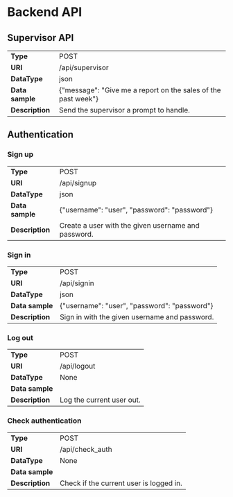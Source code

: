 # Backend API

## Supervisor API

|      |      |
| ---- | ---- |
| **Type** | POST |
| **URI** | /api/supervisor |
| **DataType** | json |
| **Data sample** | {"message": "Give me a report on the sales of the past week"} |
| **Description** | Send the supervisor a prompt to handle. |

## Authentication

### Sign up

|      |      |
| ---- | ---- |
| **Type** | POST |
| **URI** | /api/signup |
| **DataType** | json |
| **Data sample** | {"username": "user", "password": "password"} |
| **Description** | Create a user with the given username and password. |

### Sign in

|      |      |
| ---- | ---- |
| **Type** | POST |
| **URI** | /api/signin |
| **DataType** | json |
| **Data sample** | {"username": "user", "password": "password"} |
| **Description** | Sign in with the given username and password. |

### Log out

|      |      |
| ---- | ---- |
| **Type** | POST |
| **URI** | /api/logout |
| **DataType** | None |
| **Data sample** | |
| **Description** | Log the current user out. |

### Check authentication

|      |      |
| ---- | ---- |
| **Type** | POST |
| **URI** | /api/check_auth |
| **DataType** | None |
| **Data sample** | |
| **Description** | Check if the current user is logged in. |
